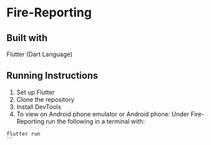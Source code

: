 # Fire-Reporting

## Built with
Flutter (Dart Language)

## Running Instructions

1. Set up Flutter 
2. Clone the repository
3. Install DevTools
4. To view on Android phone emulator or Android phone: Under Fire-Reporting run the following in a terminal with:  
```
flutter run
``
